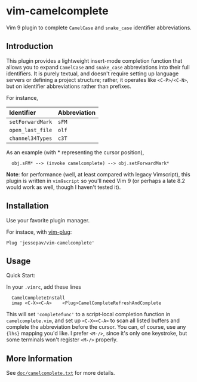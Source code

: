 # vim-camelcomplete

Vim 9 plugin to complete `CamelCase` and `snake_case` identifier abbreviations.

## Introduction

This plugin provides a lightweight insert-mode completion function that allows you to
expand `CamelCase` and `snake_case` abbreviations into their full identifiers. It is
purely textual, and doesn't require setting up language servers or defining a project
structure; rather, it operates like `<C-P>/<C-N>`, but on identifier abbreviations rather
than prefixes.

For instance,

| Identifier       | Abbreviation |
| :--------------- | :----------- |
| `setForwardMark` | `sFM`        |
| `open_last_file` | `olf`        |
| `channel34Types` | `c3T`        |

As an example (with \* representing the cursor position),

```
  obj.sFM* --> (invoke camelcomplete) --> obj.setForwardMark*
```

**Note**: for performance (well, at least compared with legacy Vimscript), this plugin is
written in `vim9script` so you'll need Vim 9 (or perhaps a late 8.2 would work as well,
though I haven't tested it).

## Installation

Use your favorite plugin manager.

For instace, with [vim-plug](https://github.com/junegunn/vim-plug):

```vim
Plug 'jessepav/vim-camelcomplete'
```

## Usage

Quick Start:

In your `.vimrc`, add these lines

```
  CamelCompleteInstall
  imap <C-X><C-A>    <Plug>CamelCompleteRefreshAndComplete
```

This will set `'completefunc'` to a script‑local completion function in
`camelcomplete.vim`, and set up `<C‑X><C‑A>` to scan all listed buffers and complete the
abbreviation before the cursor. You can, of course, use any `{lhs}` mapping you'd like. I
prefer `<M‑/>`, since it's only one keystroke, but some terminals won't register `<M‑/>`
properly.

## More Information

See [`doc/camelcomplete.txt`](https://github.com/jessepav/vim-camelcomplete/blob/master/doc/camelcomplete.txt)
for more details.
